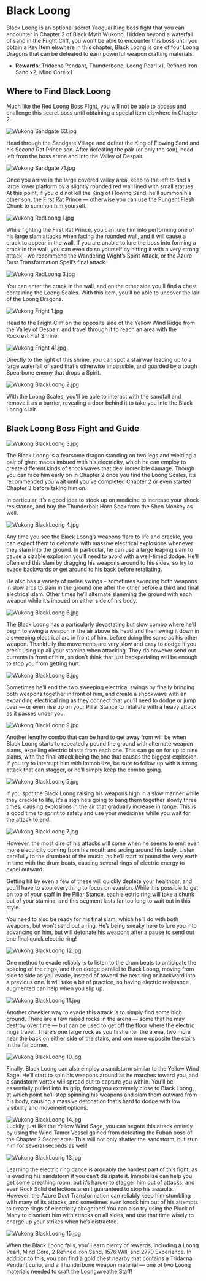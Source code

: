 # Black Loong

Black Loong is an optional secret Yaoguai King boss fight that you can encounter in Chapter 2 of Black Myth Wukong. Hidden beyond a waterfall of sand in the Fright Cliff, you won't be able to encounter this boss until you obtain a Key Item elswhere in this chapter, Black Loong is one of four Loong Dragons that can be defeated to earn powerful weapon crafting materials. 

  * **Rewards:** Tridacna Pendant, Thunderbone, Loong Pearl x1, Refined Iron Sand x2, Mind Core x1

## Where to Find Black Loong

Much like the Red Loong Boss FIght, you will not be able to access and challenge this secret boss until obtaining a special item elswhere in Chapter 2. 

![Wukong Sandgate 63.jpg](https://oyster.ignimgs.com/mediawiki/apis.ign.com/black-myth-wukong/5/55/Wukong_Sandgate_63.jpg)

Head through the Sandgate Village and defeat the King of Flowing Sand and his Second Rat Prince son. After defeating the pair (or only the son), head left from the boss arena and into the Valley of Despair. 

![Wukong Sandgate 71.jpg](https://oyster.ignimgs.com/mediawiki/apis.ign.com/black-myth-wukong/9/94/Wukong_Sandgate_71.jpg)

Once you arrive in the large covered valley area, keep to the left to find a large lower platform by a slightly rounded red wall lined with small statues. At this point, if you did not kill the King of Flowing Sand, he’ll summon his other son, the First Rat Prince — otherwise you can use the Pungent Flesh Chunk to summon him yourself. 

![Wukong RedLoong 1.jpg](https://oyster.ignimgs.com/mediawiki/apis.ign.com/black-myth-wukong/d/d5/Wukong_RedLoong_1.jpg)

While fighting the First Rat Prince, you can lure him into performing one of his large slam attacks when facing the rounded wall, and it will cause a crack to appear in the wall. If you are unable to lure the boss into forming a crack in the wall, you can even do so yourself by hitting it with a very strong attack - we recommend the Wandering Wight’s Spirit Attack, or the Azure Dust Transformation Spell’s final attack. 

![Wukong RedLoong 3.jpg](https://oyster.ignimgs.com/mediawiki/apis.ign.com/black-myth-wukong/f/fb/Wukong_RedLoong_3.jpg)

You can enter the crack in the wall, and on the other side you’ll find a chest containing the Loong Scales. With this item, you’ll be able to uncover the lair of the Loong Dragons. 

![Wukong Fright 1.jpg](https://oyster.ignimgs.com/mediawiki/apis.ign.com/black-myth-wukong/9/97/Wukong_Fright_1.jpg)

Head to the Fright Cliff on the opposite side of the Yellow Wind Ridge from the Valley of Despair, and travel through it to reach an area with the Rockrest Flat Shrine. 

![Wukong Fright 41.jpg](https://oyster.ignimgs.com/mediawiki/apis.ign.com/black-myth-wukong/a/a1/Wukong_Fright_41.jpg)

Directly to the right of this shrine, you can spot a stairway leading up to a large waterfall of sand that's otherwise impassible, and guarded by a tough Spearbone enemy that drops a Spirit. 

![Wukong BlackLoong 2.jpg](https://oyster.ignimgs.com/mediawiki/apis.ign.com/black-myth-wukong/7/76/Wukong_BlackLoong_2.jpg)

With the Loong Scales, you'll be able to interact with the sandfall and remove it as a barrier, revealing a door behind it to take you into the Black Loong's lair. 

## Black Loong Boss Fight and Guide

![Wukong BlackLoong 3.jpg](https://oyster.ignimgs.com/mediawiki/apis.ign.com/black-myth-wukong/8/81/Wukong_BlackLoong_3.jpg)

The Black Loong is a fearsome dragon standing on two legs and wielding a pair of giant maces imbued with his electricity, which he can employ to create different kinds of shockwaves that deal incredible damage. Though you can face him early on in Chapter 2 once you find the Loong Scales, it’s recommended you wait until you’ve completed Chapter 2 or even started Chapter 3 before taking him on. 

In particular, it’s a good idea to stock up on medicine to increase your shock resistance, and buy the Thunderbolt Horn Soak from the Shen Monkey as well. 

![Wukong BlackLoong 4.jpg](https://oyster.ignimgs.com/mediawiki/apis.ign.com/black-myth-wukong/f/fa/Wukong_BlackLoong_4.jpg)

Any time you see the Black Loong’s weapons flare to life and crackle, you can expect them to detonate with massive electrical explosions whenever they slam into the ground. In particular, he can use a large leaping slam to cause a sizable explosion you’ll need to avoid with a well-timed dodge. He’ll often end this slam by dragging his weapons around to his sides, so try to evade backwards or get around to his back before retaliating. 

He also has a variety of melee swings - sometimes swinging both weapons in slow arcs to slam in the ground one after the other before a third and final electrical slam. Other times he’ll alternate slamming the ground with each weapon while it’s imbued on either side of his body. 

![Wukong BlackLoong 6.jpg](https://oyster.ignimgs.com/mediawiki/apis.ign.com/black-myth-wukong/b/b2/Wukong_BlackLoong_6.jpg)

The Black Loong has a particularly devastating but slow combo where he’ll begin to swing a weapon in the air above his head and then swing it down in a sweeping electrical arc in front of him, before doing the same as his other weapon. Thankfully the movements are very slow and easy to dodge if you aren’t using up all your stamina when attacking. They do however send out currents in front of him, so don’t think that just backpedaling will be enough to stop you from getting hurt. 

![Wukong BlackLoong 8.jpg](https://oyster.ignimgs.com/mediawiki/apis.ign.com/black-myth-wukong/2/21/Wukong_BlackLoong_8.jpg)

Sometimes he’ll end the two sweeping electrical swings by finally bringing both weapons together in front of him, and create a shockwave with an expanding electrical ring as they connect that you’ll need to dodge or jump over — or even rise up on your Pillar Stance to retaliate with a heavy attack as it passes under you. 

![Wukong BlackLoong 9.jpg](https://oyster.ignimgs.com/mediawiki/apis.ign.com/black-myth-wukong/8/85/Wukong_BlackLoong_9.jpg)

Another lengthy combo that can be hard to get away from will be when Black Loong starts to repeatedly pound the ground with alternate weapon slams, expelling electric blasts from each one. This can go on for up to nine slams, with the final attack being the one that causes the biggest explosion. If you try to interrupt him with Immobilize, be sure to follow up with a strong attack that can stagger, or he’ll simply keep the combo going. 

![Wukong BlackLoong 5.jpg](https://oyster.ignimgs.com/mediawiki/apis.ign.com/black-myth-wukong/1/1a/Wukong_BlackLoong_5.jpg)

If you spot the Black Loong raising his weapons high in a slow manner while they crackle to life, it’s a sign he’s going to bang them together slowly three times, causing explosions in the air that gradually increase in range. This is a good time to sprint to safety and use your medicines while you wait for the attack to end. 

![Wukong BlackLoong 7.jpg](https://oyster.ignimgs.com/mediawiki/apis.ign.com/black-myth-wukong/6/68/Wukong_BlackLoong_7.jpg)

However, the most dire of his attacks will come when he seems to emit even more electricity coming from his mouth and arcing around his body. Listen carefully to the drumbeat of the music, as he’ll start to pound the very earth in time with the drum beats, causing several rings of electric energy to expel outward. 

Getting hit by even a few of these will quickly deplete your healthbar, and you’ll have to stop everything to focus on evasion. While it is possible to get on top of your staff in the Pillar Stance, each electric ring will take a chunk out of your stamina, and this segment lasts far too long to wait out in this style. 

You need to also be ready for his final slam, which he’ll do with both weapons, but won’t send out a ring. He’s being sneaky here to lure you into advancing on him, but will detonate his weapons after a pause to send out one final quick electric ring! 

![Wukong BlackLoong 12.jpg](https://oyster.ignimgs.com/mediawiki/apis.ign.com/black-myth-wukong/9/9c/Wukong_BlackLoong_12.jpg)

One method to evade reliably is to listen to the drum beats to anticipate the spacing of the rings, and then dodge parallel to Black Loong, moving from side to side as you evade, instead of toward the next ring or backward into a previous one. It will take a bit of practice, so having electric resistance augmented can help when you slip up. 

![Wukong BlackLoong 11.jpg](https://oyster.ignimgs.com/mediawiki/apis.ign.com/black-myth-wukong/7/73/Wukong_BlackLoong_11.jpg)

Another cheekier way to evade this attack is to simply find some high ground. There are a few raised rocks in the arena — some that he may destroy over time — but can be used to get off the floor where the electric rings travel. There’s one large rock as you first enter the arena, two more near the back on either side of the stairs, and one more opposite the stairs in the far corner. 

![Wukong BlackLoong 10.jpg](https://oyster.ignimgs.com/mediawiki/apis.ign.com/black-myth-wukong/5/5f/Wukong_BlackLoong_10.jpg)

Finally, Black Loong can also employ a sandstorm similar to the Yellow Wind Sage. He’ll start to spin his weapons around as he marches toward you, and a sandstorm vortex will spread out to capture you within. You’ll be essentially pulled into its grip, forcing you extremely close to Black Loong, at which point he’ll stop spinning his weapons and slam them outward from his body, causing a massive detonation that’s hard to dodge with low visibility and movement options. 

![Wukong BlackLoong 14.jpg](https://oyster.ignimgs.com/mediawiki/apis.ign.com/black-myth-wukong/7/76/Wukong_BlackLoong_14.jpg)  
Luckily, just like the Yellow Wind Sage, you can negate this attack entirely by using the Wind Tamer Vessel gained from defeating the Fuban boss of the Chapter 2 Secret area. This will not only shatter the sandstorm, but stun him for several seconds as well! 

![Wukong BlackLoong 13.jpg](https://oyster.ignimgs.com/mediawiki/apis.ign.com/black-myth-wukong/2/2b/Wukong_BlackLoong_13.jpg)

Learning the electric ring dance is arguably the hardest part of this fight, as is evading his sandstorm if you can’t dissipate it. Immobilize can help you get some breathing room, but it’s harder to stagger him out of attacks, and even Rock Solid deflections aren’t guaranteed to stop his assaults. However, the Azure Dust Transformation can reliably keep him stumbling with many of its attacks, and sometimes even knock him out of his attempts to create rings of electricity altogether! You can also try using the Pluck of Many to disorient him with attacks on all sides, and use that time wisely to charge up your strikes when he’s distracted. 

![Wukong BlackLoong 15.jpg](https://oyster.ignimgs.com/mediawiki/apis.ign.com/black-myth-wukong/2/26/Wukong_BlackLoong_15.jpg)

When the Black Loong falls, you’ll earn plenty of rewards, including a Loong Pearl, Mind Core, 2 Refined Iron Sand, 1576 Will, and 2770 Experience. In addition to this, you can find a gold chest nearby that contains a Tridacna Pendant curio, and a Thunderbone weapon material — one of two Loong materials needed to craft the Loongwreathe Staff! 


